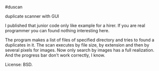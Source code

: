 #duscan

duplicate scanner with GUI

I published that junior code only like example for a hirer. If you are real programmer you can found nothing interesting here.

The program makes a list of files of specified directory and tries to found a duplicates in it. The scan executes by file size, by extension and then by several pixels for images. Now only search by images has a full realization. And the progress bar don't work correctly, I know.

License: BSD.
